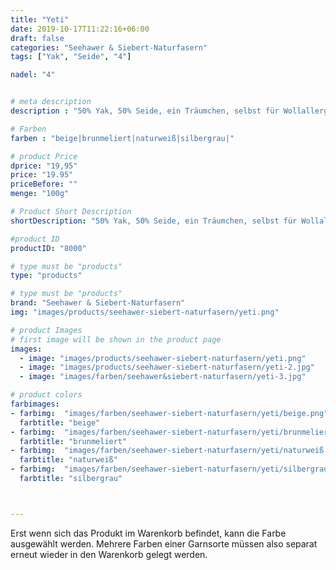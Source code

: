 ```yaml
---
title: "Yeti"
date: 2019-10-17T11:22:16+06:00
draft: false
categories: "Seehawer & Siebert-Naturfasern"
tags: ["Yak", "Seide", "4"]

nadel: "4"	


# meta description
description : "50% Yak, 50% Seide, ein Träumchen, selbst für Wollallergiker*innen"

# Farben
farben : "beige|brunmeliert|naturweiß|silbergrau|"

# product Price
dprice: "19,95"
price: "19.95"
priceBefore: ""
menge: "100g"

# Product Short Description
shortDescription: "50% Yak, 50% Seide, ein Träumchen, selbst für Wollallergiker*innen"

#product ID
productID: "8000"

# type must be "products"
type: "products"

# type must be "products"
brand: "Seehawer & Siebert-Naturfasern"
img: "images/products/seehawer-siebert-naturfasern/yeti.png"   

# product Images
# first image will be shown in the product page
images:
  - image: "images/products/seehawer-siebert-naturfasern/yeti.png"
  - image: "images/products/seehawer-siebert-naturfasern/yeti-2.jpg"
  - image: "images/farben/seehawer&siebert-naturfasern/yeti-3.jpg"

# product colors
farbimages:
- farbimg:  "images/farben/seehawer-siebert-naturfasern/yeti/beige.png"	
  farbtitle: "beige"
- farbimg:  "images/farben/seehawer-siebert-naturfasern/yeti/brunmeliert.png"	
  farbtitle: "brunmeliert"
- farbimg:  "images/farben/seehawer-siebert-naturfasern/yeti/naturweiß.png"	
  farbtitle: "naturweiß"
- farbimg:  "images/farben/seehawer-siebert-naturfasern/yeti/silbergrau.png"	
  farbtitle: "silbergrau"



---
```


Erst wenn sich das Produkt im Warenkorb befindet, kann die Farbe ausgewählt werden.
Mehrere Farben einer Garnsorte müssen also separat erneut wieder in den Warenkorb gelegt werden.
